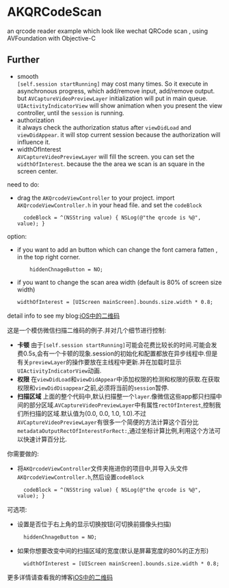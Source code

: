 # AKQRCodeScan
an qrcode reader example which look like wechat QRCode scan , using AVFoundation with Objective-C
## Further
* smooth  
`[self.session startRunning]` may cost many times. So it execute in asynchronous progress, which add/remove input, add/remove output. but `AVCaptureVideoPreviewLayer` initialization will put in main queue. `UIActivityIndicatorView` will show animation when you present the view controller, until the `session` is running.
* authorization  
it always check the authorization status after `viewDidLoad` and `viewDidAppear`. it will stop current session because the authorization will influence it.  
* widthOfInterest  
`AVCaptureVideoPreviewLayer` will fill the screen. you can set the `widthOfInterest`. because the the area we scan is an square in the screen center.

need to do:
* drag the `AKQrcodeViewController` to your project. import `AKQrcodeViewController.h` in your head file. and set the `codeBlock`  

        codeBlock = ^(NSString value) { NSLog(@"the qrcode is %@", value); }

option:
* if you want to add an button which can change the font camera fatten , in the top right corner.  

          hiddenChnageButton = NO;

* if you want to change the scan area width (default is 80% of screen size width)  

      widthOfInterest = [UIScreen mainScreen].bounds.size.width * 0.8;

detail info to see my blog:[iOS中的二维码](http://www.jianshu.com/p/3f05e63d9ada)  

这是一个模仿微信扫描二维码的例子.并对几个细节进行控制:  
* **卡顿** 由于`[self.session startRunning]`可能会花费比较长的时间.可能会发费0.5s,会有一个卡顿的现象.session的初始化和配置都放在异步线程中.但是有关`previewLayer`的操作要放在主线程中更新.并在加载时显示`UIActivityIndicatorView`动画.
* **权限** 在`viewDidLoad`和`viewDidAppear`中添加权限的检测和权限的获取.在获取权限和`viewDidDisappear`之前,必须将当前的`session`暂停.
* **扫描区域** 上面的整个代码中,默认扫描整一个`layer`.像微信这些app都只扫描中间的部分区域.`AVCaptureVideoPreviewLayer`中有属性`rectOfInterest`,控制我们所扫描的区域.默认值为(0.0, 0.0, 1.0, 1.0).不过`AVCaptureVideoPreviewLayer`有很多一个简便的方法计算这个百分比`metadataOutputRectOfInterestForRect:`,通过坐标计算比例,利用这个方法可以快速计算百分比.  

你需要做的:  
* 将`AKQrcodeViewController`文件夹拖进你的项目中,并导入头文件`AKQrcodeViewController.h`,然后设置`codeBlock`  

        codeBlock = ^(NSString value) { NSLog(@"the qrcode is %@", value); }

可选项:  
* 设置是否位于右上角的显示切换按钮(可切换前摄像头扫描)

        hiddenChnageButton = NO;

* 如果你想要改变中间的扫描区域的宽度(默认是屏幕宽度的80%的正方形)  

        widthOfInterest = [UIScreen mainScreen].bounds.size.width * 0.8;

更多详情请查看我的博客[iOS中的二维码](http://www.jianshu.com/p/3f05e63d9ada)  
